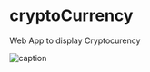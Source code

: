 # cryptoCurrency
Web App to display Cryptocurency

![caption](https://github.com/missaelcorm/cryptoCurrency/blob/main/streamlit-streamlit_app-2022-05-01-19-05-88.gif)

